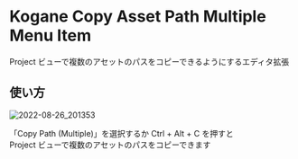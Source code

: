 # Kogane Copy Asset Path Multiple Menu Item

Project ビューで複数のアセットのパスをコピーできるようにするエディタ拡張

## 使い方

![2022-08-26_201353](https://user-images.githubusercontent.com/6134875/186891785-2b6867c0-2be6-4308-a5dd-4c5835b8e2e6.png)

「Copy Path (Multiple)」を選択するか Ctrl + Alt + C を押すと  
Project ビューで複数のアセットのパスをコピーできます  
